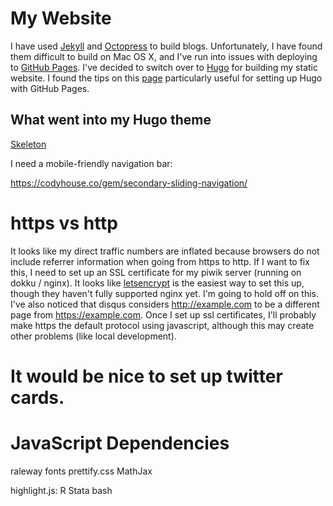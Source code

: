 # My Website

I have used [Jekyll](https://jekyllrb.com/) and
[Octopress](http://octopress.org/) to build blogs. Unfortunately, I
have found them difficult to build on Mac OS X, and I've run into
issues with deploying to
[GitHub Pages](https://pages.github.com/). I've decided to switch over
to [Hugo](https://gohugo.io/) for building my static website. I found
the tips on this [page](https://gohugo.io/tutorials/github-pages-blog)
particularly useful for setting up Hugo with GitHub Pages.

## What went into my Hugo theme

[Skeleton](http://getskeleton.com/)

I need a mobile-friendly navigation bar:

https://codyhouse.co/gem/secondary-sliding-navigation/

# https vs http

It looks like my direct traffic numbers are inflated because browsers do not include referrer information when going from https to http. If I want to fix this, I need to set up an SSL certificate for my piwik server (running on dokku / nginx). It looks like [letsencrypt](https://letsencrypt.org/) is the easiest way to set this up, though they haven't fully supported nginx yet. I'm going to hold off on this. I've also noticed that disqus considers http://example.com to be a different page from https://example.com. Once I set up ssl certificates, I'll probably make https the default protocol using javascript, although this may create other problems (like local development).

# It would be nice to set up twitter cards.

# JavaScript Dependencies

raleway fonts
prettify.css
MathJax

highlight.js: R Stata bash
